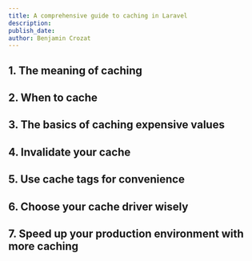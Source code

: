 ```yaml
---
title: A comprehensive guide to caching in Laravel
description:
publish_date:
author: Benjamin Crozat
---
```


## 1. The meaning of caching

## 2. When to cache

## 3. The basics of caching expensive values

## 4. Invalidate your cache

## 5. Use cache tags for convenience

## 6. Choose your cache driver wisely

## 7. Speed up your production environment with more caching
